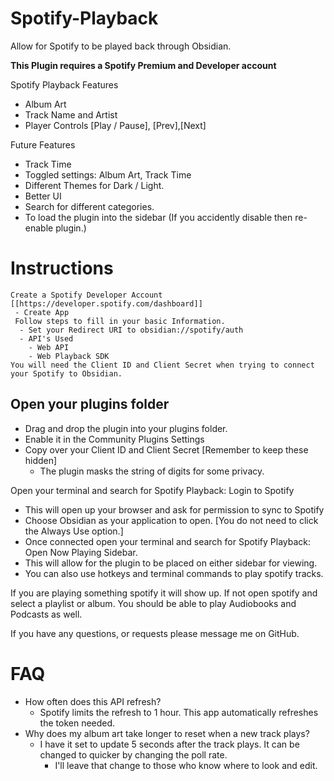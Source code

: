# Spotify-Playback
Allow for Spotify to be played back through Obsidian. 

**This Plugin requires a Spotify Premium and Developer account**

Spotify Playback Features
   - Album Art
   - Track Name and Artist
   - Player Controls [Play / Pause], [Prev],[Next]


Future Features
- Track Time
- Toggled settings: Album Art, Track Time
- Different Themes for Dark / Light. 
- Better UI
- Search for different categories.
- To load the plugin into the sidebar (If you accidently disable then re-enable plugin.)

# Instructions
    Create a Spotify Developer Account [[https://developer.spotify.com/dashboard]]
     - Create App
     Follow steps to fill in your basic Information. 
      - Set your Redirect URI to obsidian://spotify/auth
      - API's Used
        - Web API
        - Web Playback SDK
    You will need the Client ID and Client Secret when trying to connect your Spotify to Obsidian.

## Open your plugins folder
- Drag and drop the plugin into your plugins folder.
- Enable it in the Community Plugins Settings
- Copy over your Client ID and Client Secret [Remember to keep these hidden]
    - The plugin masks the string of digits for some privacy.

Open your terminal and search for Spotify Playback: Login to Spotify
- This will open up your browser and ask for permission to sync to Spotify
- Choose Obsidian as your application to open. [You do not need to click the Always Use option.]
- Once connected open your terminal and search for Spotify Playback: Open Now Playing Sidebar.
- This will allow for the plugin to be placed on either sidebar for viewing.
- You can also use hotkeys and terminal commands to play spotify tracks.

If you are playing something spotify it will show up. If not open spotify and select a playlist or album. You should be able to play Audiobooks and Podcasts as well.

If you have any questions, or requests please message me on GitHub.

# FAQ
- How often does this API refresh?
    - Spotify limits the refresh to 1 hour. This app automatically refreshes the token needed.
- Why does my album art take longer to reset when a new track plays?
    - I have it set to update 5 seconds after the track plays. It can be changed to quicker by changing the poll rate. 
        - I'll leave that change to those who know where to look and edit.